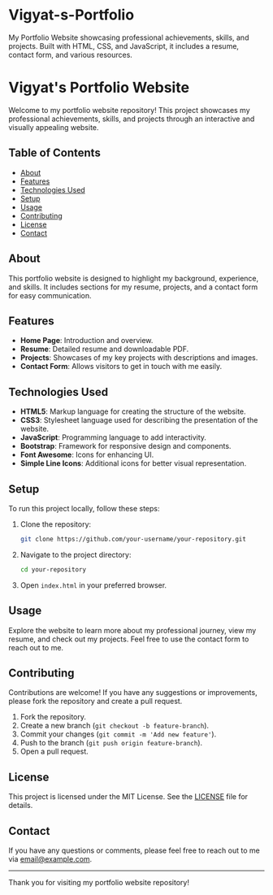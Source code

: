 # Vigyat-s-Portfolio
My Portfolio Website showcasing professional achievements, skills, and projects. Built with HTML, CSS, and JavaScript, it includes a resume, contact form, and various resources.


# Vigyat's Portfolio Website

Welcome to my portfolio website repository! This project showcases my professional achievements, skills, and projects through an interactive and visually appealing website.

## Table of Contents
- [About](#about)
- [Features](#features)
- [Technologies Used](#technologies-used)
- [Setup](#setup)
- [Usage](#usage)
- [Contributing](#contributing)
- [License](#license)
- [Contact](#contact)

## About

This portfolio website is designed to highlight my background, experience, and skills. It includes sections for my resume, projects, and a contact form for easy communication.

## Features

- **Home Page**: Introduction and overview.
- **Resume**: Detailed resume and downloadable PDF.
- **Projects**: Showcases of my key projects with descriptions and images.
- **Contact Form**: Allows visitors to get in touch with me easily.

## Technologies Used

- **HTML5**: Markup language for creating the structure of the website.
- **CSS3**: Stylesheet language used for describing the presentation of the website.
- **JavaScript**: Programming language to add interactivity.
- **Bootstrap**: Framework for responsive design and components.
- **Font Awesome**: Icons for enhancing UI.
- **Simple Line Icons**: Additional icons for better visual representation.

## Setup

To run this project locally, follow these steps:

1. Clone the repository:
    ```bash
    git clone https://github.com/your-username/your-repository.git
    ```
2. Navigate to the project directory:
    ```bash
    cd your-repository
    ```
3. Open `index.html` in your preferred browser.

## Usage

Explore the website to learn more about my professional journey, view my resume, and check out my projects. Feel free to use the contact form to reach out to me.

## Contributing

Contributions are welcome! If you have any suggestions or improvements, please fork the repository and create a pull request.

1. Fork the repository.
2. Create a new branch (`git checkout -b feature-branch`).
3. Commit your changes (`git commit -m 'Add new feature'`).
4. Push to the branch (`git push origin feature-branch`).
5. Open a pull request.

## License

This project is licensed under the MIT License. See the [LICENSE](LICENSE) file for details.

## Contact

If you have any questions or comments, please feel free to reach out to me via [email@example.com](mailto:email@example.com).

---

Thank you for visiting my portfolio website repository!

